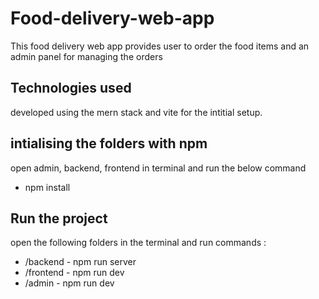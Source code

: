 # Food-delivery-web-app
This food delivery web app provides user to order the food items and an admin panel for managing the orders 

## Technologies used 
developed using the mern stack and vite for the intitial setup.

## intialising the folders with npm
open admin, backend, frontend in terminal and run the below command
- npm install 

## Run the project 
open the following folders in the terminal and run commands :
- /backend - npm run server
- /frontend - npm run dev
- /admin - npm run dev

